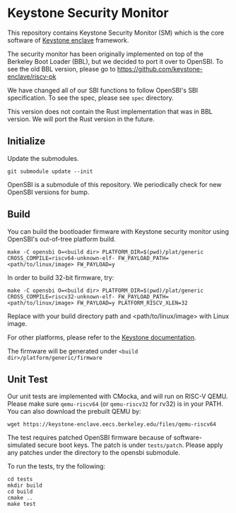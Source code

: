# Keystone Security Monitor

This repository contains Keystone Security Monitor (SM) which is
the core software of [Keystone enclave](https://keystone-encloave.org) framework.

The security monitor has been originally implemented on top of the Berkeley Boot Loader (BBL),
but we decided to port it over to OpenSBI.
To see the old BBL version, please go to https://github.com/keystone-enclave/riscv-pk

We have changed all of our SBI functions to follow OpenSBI's SBI specification.
To see the spec, please see `spec` directory.

This version does not contain the Rust implementation that was in BBL version.
We will port the Rust version in the future.

## Initialize

Update the submodules.

```
git submodule update --init
```

OpenSBI is a submodule of this repository.
We periodically check for new OpenSBI versions for bump.

## Build

You can build the bootloader firmware with Keystone security monitor using OpenSBI's out-of-tree platform build.

```
make -C opensbi O=<build dir> PLATFORM_DIR=$(pwd)/plat/generic CROSS_COMPILE=riscv64-unknown-elf- FW_PAYLOAD_PATH=<path/to/linux/image> FW_PAYLOAD=y
```

In order to build 32-bit firmware, try:

```
make -C opensbi O=<build dir> PLATFORM_DIR=$(pwd)/plat/generic CROSS_COMPILE=riscv32-unknown-elf- FW_PAYLOAD_PATH=<path/to/linux/image> FW_PAYLOAD=y PLATFORM_RISCV_XLEN=32
```

Replace <build dir> with your build directory path and <path/to/linux/image> with Linux image.

For other platforms, please refer to the [Keystone documentation](https://docs.keystone-enclave.org).

The firmware will be generated under `<build dir>/platform/generic/firmware`

## Unit Test

Our unit tests are implemented with CMocka, and will run on RISC-V QEMU.
Please make sure `qemu-riscv64` (or `qemu-riscv32` for rv32) is in your PATH.
You can also download the prebuilt QEMU by:

```
wget https://keystone-enclave.eecs.berkeley.edu/files/qemu-riscv64
```

The test requires patched OpenSBI firmware because of software-simulated secure boot keys.
The patch is under `tests/patch`.
Please apply any patches under the directory to the opensbi submodule.

To run the tests, try the following:

```
cd tests
mkdir build
cd build
cmake ..
make test
```
